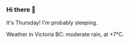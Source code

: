 ### Hi there :wave:

It's Thursday! I'm probably sleeping.

Weather in Victoria BC: moderate rain, at +7°C.
